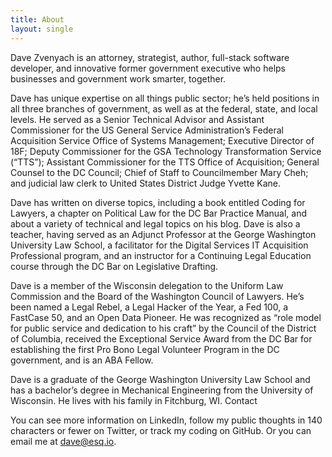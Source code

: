```yaml
---
title: About
layout: single
---
```


Dave Zvenyach is an attorney, strategist, author, full-stack software developer, and innovative former government executive who helps businesses and government work smarter, together.

Dave has unique expertise on all things public sector; he’s held positions in all three branches of government, as well as at the federal, state, and local levels. He served as a Senior Technical Advisor and Assistant Commissioner for the US General Service Administration’s Federal Acquisition Service Office of Systems Management; Executive Director of 18F; Deputy Commissioner for the GSA Technology Transformation Service (“TTS”); Assistant Commissioner for the TTS Office of Acquisition; General Counsel to the DC Council; Chief of Staff to Councilmember Mary Cheh; and judicial law clerk to United States District Judge Yvette Kane.

Dave has written on diverse topics, including a book entitled Coding for Lawyers, a chapter on Political Law for the DC Bar Practice Manual, and about a variety of technical and legal topics on his blog. Dave is also a teacher, having served as an Adjunct Professor at the George Washington University Law School, a facilitator for the Digital Services IT Acquisition Professional program, and an instructor for a Continuing Legal Education course through the DC Bar on Legislative Drafting.

Dave is a member of the Wisconsin delegation to the Uniform Law Commission and the Board of the Washington Council of Lawyers. He’s been named a Legal Rebel, a Legal Hacker of the Year, a Fed 100, a FastCase 50, and an Open Data Pioneer. He was recognized as “role model for public service and dedication to his craft” by the Council of the District of Columbia, received the Exceptional Service Award from the DC Bar for establishing the first Pro Bono Legal Volunteer Program in the DC government, and is an ABA Fellow.

Dave is a graduate of the George Washington University Law School and has a bachelor’s degree in Mechanical Engineering from the University of Wisconsin. He lives with his family in Fitchburg, WI.
Contact

You can see more information on LinkedIn, follow my public thoughts in 140 characters or fewer on Twitter, or track my coding on GitHub. Or you can email me at dave@esq.io.
